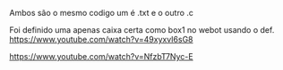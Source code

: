 Ambos são o mesmo codigo um é .txt e o outro .c




Foi definido uma apenas caixa certa como box1 no webot usando o def.
https://www.youtube.com/watch?v=49xyxvI6sG8

https://www.youtube.com/watch?v=NfzbT7Nyc-E


